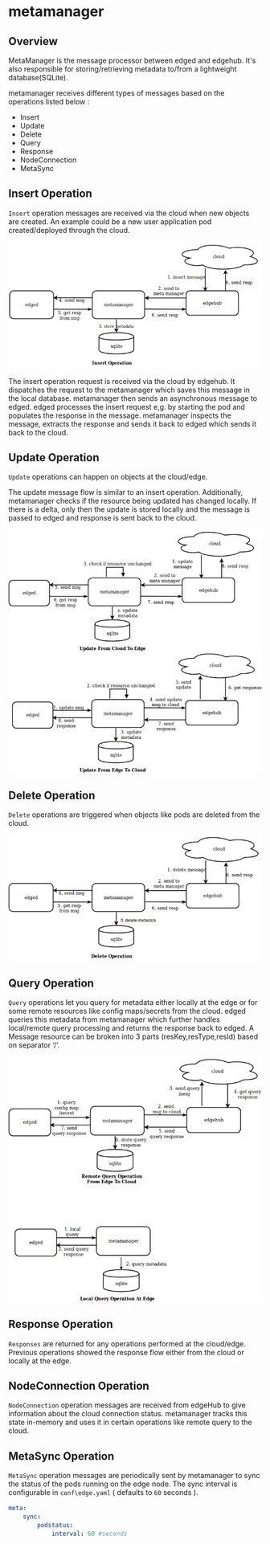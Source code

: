 # metamanager

## Overview
MetaManager is the message processor between edged and edgehub.
It's also responsible for storing/retrieving metadata to/from a lightweight database(SQLite).

metamanager receives different types of messages based on the operations listed below :
- Insert
- Update
- Delete
- Query
- Response
- NodeConnection
- MetaSync

## Insert Operation
`Insert` operation messages are received via the cloud when new objects are created.
An example could be a new user application pod created/deployed through the cloud.

<img src="../images/metamanager/meta-insert.png">

The insert operation request is received via the cloud by edgehub. It dispatches the
request to the metamanager which saves this message in the local database.
metamanager then sends an asynchronous message to edged. edged processes the insert request e,g.
by starting the pod and populates the response in the message.
metamanager inspects the message, extracts the response and sends it back to edged
which sends it back to the cloud.

## Update Operation
`Update` operations can happen on objects at the cloud/edge.

The update message flow is similar to an insert operation. Additionally, metamanager checks if the resource being updated has changed locally. 
If there is a delta, only then the update is stored locally and the message is 
passed to edged and response is sent back to the cloud.

<img src="../images/metamanager/meta-update.png">

## Delete Operation
`Delete` operations are triggered when objects like pods are deleted from the 
cloud.

<img src="../images/metamanager/meta-delete.png">

## Query Operation
`Query` operations let you query for metadata either locally at the edge or for some remote resources like config maps/secrets from the cloud. edged queries this
metadata from metamanager which further handles local/remote query processing and
returns the response back to edged. A Message resource can be broken into 3 parts 
(resKey,resType,resId) based on separator ‘/’.

<img src="../images/metamanager/meta-query.png">

## Response Operation
`Responses` are returned for any operations performed at the cloud/edge. Previous operations
showed the response flow either from the cloud or locally at the edge.

## NodeConnection Operation
`NodeConnection` operation messages are received from edgeHub to give information about the cloud connection status. metamanager tracks this state in-memory and uses it in certain operations
like remote query to the cloud.

## MetaSync Operation
`MetaSync` operation messages are periodically sent by metamanager to sync the status of the
pods running on the edge node. The sync interval is configurable in `conf\edge.yaml` 
( defaults to `60` seconds ).

```yaml
meta:
    sync:
        podstatus:
            interval: 60 #seconds
```